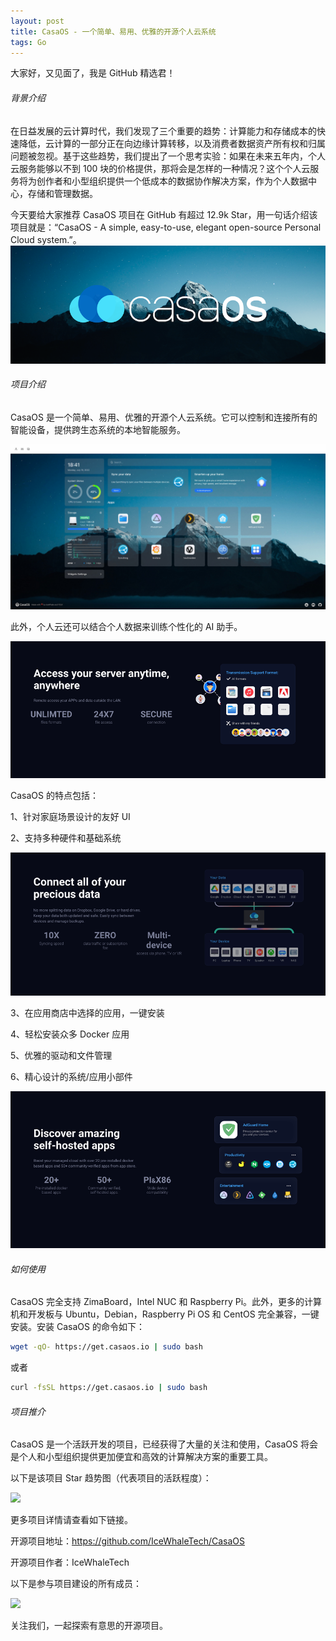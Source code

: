 ```yaml
---
layout: post
title: CasaOS - 一个简单、易用、优雅的开源个人云系统
tags: Go
---
```


大家好，又见面了，我是 GitHub 精选君！

###### 背景介绍

在日益发展的云计算时代，我们发现了三个重要的趋势：计算能力和存储成本的快速降低，云计算的一部分正在向边缘计算转移，以及消费者数据资产所有权和归属问题被忽视。基于这些趋势，我们提出了一个思考实验：如果在未来五年内，个人云服务能够以不到 100 块的价格提供，那将会是怎样的一种情况？这个个人云服务将为创作者和小型组织提供一个低成本的数据协作解决方案，作为个人数据中心，存储和管理数据。

今天要给大家推荐 CasaOS 项目在 GitHub 有超过 12.9k Star，用一句话介绍该项目就是：“CasaOS - A simple, easy-to-use, elegant open-source Personal Cloud system.”。
![](https://raw.githubusercontent.com/IceWhaleTech/logo/main/casaos/casaos_banner_twilight_blue_800x300.png)

###### 项目介绍

CasaOS 是一个简单、易用、优雅的开源个人云系统。它可以控制和连接所有的智能设备，提供跨生态系统的本地智能服务。

![](https://raw.githubusercontent.com/IceWhaleTech/CasaOS/master/snapshot-light.jpg)

此外，个人云还可以结合个人数据来训练个性化的 AI 助手。

![](https://raw.githubusercontent.com/ZhuPeng/pic/master/images/compress_image-20230903222207433.png)

CasaOS 的特点包括：

1、针对家庭场景设计的友好 UI

2、支持多种硬件和基础系统

![](https://raw.githubusercontent.com/ZhuPeng/pic/master/images/compress_image-20230903222152195.png)

3、在应用商店中选择的应用，一键安装

4、轻松安装众多 Docker 应用

5、优雅的驱动和文件管理

6、精心设计的系统/应用小部件

![](https://raw.githubusercontent.com/ZhuPeng/pic/master/images/compress_image-20230903222140000.png)

###### 如何使用

CasaOS 完全支持 ZimaBoard，Intel NUC 和 Raspberry Pi。此外，更多的计算机和开发板与 Ubuntu，Debian，Raspberry Pi OS 和 CentOS 完全兼容，一键安装。安装 CasaOS 的命令如下：

```bash
wget -qO- https://get.casaos.io | sudo bash
```

或者

```bash
curl -fsSL https://get.casaos.io | sudo bash
```

###### 项目推介

CasaOS 是一个活跃开发的项目，已经获得了大量的关注和使用，CasaOS 将会是个人和小型组织提供更加便宜和高效的计算解决方案的重要工具。


以下是该项目 Star 趋势图（代表项目的活跃程度）：

![](https://api.star-history.com/svg?repos=IceWhaleTech/CasaOS&type=Timeline)

更多项目详情请查看如下链接。

开源项目地址：https://github.com/IceWhaleTech/CasaOS 

开源项目作者：IceWhaleTech

以下是参与项目建设的所有成员：

![](https://contrib.rocks/image?repo=IceWhaleTech/CasaOS)

关注我们，一起探索有意思的开源项目。

